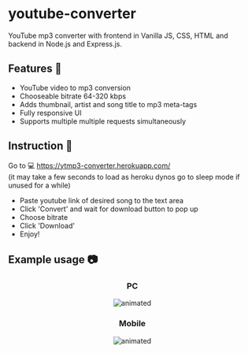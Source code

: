 # youtube-converter
YouTube mp3 converter with frontend in Vanilla JS, CSS, HTML and backend in Node.js and Express.js.

## Features 🎉
- YouTube video to mp3 conversion
- Chooseable bitrate 64-320 kbps
- Adds thumbnail, artist and song title to mp3 meta-tags 
- Fully responsive UI
- Supports multiple multiple requests simultaneously

## Instruction 📄
Go to
💻 https://ytmp3-converter.herokuapp.com/  
(it may take a few seconds to load as heroku dynos go to sleep mode if unused for a while)

- Paste youtube link of desired song to the text area  
- Click 'Convert' and wait for download button to pop up  
- Choose bitrate
- Click 'Download'  
- Enjoy!  

## Example usage 📷

<div align="center">
  <h3>PC</h3>
  <img src="https://user-images.githubusercontent.com/61971053/130526310-fda2fea3-57d1-4a26-87c8-8699ee659606.gif" alt="animated" />
</div>

<div align="center">
  <h3>Mobile</h3>
  <img src="https://user-images.githubusercontent.com/61971053/130527180-3d81e063-ca35-43be-9a65-92094500c9a4.gif" alt="animated" />
</div


